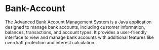 # Bank-Account
The Advanced Bank Account Management System is a Java application designed to manage bank accounts, including customer information, balances, transactions, and account types. It provides a user-friendly interface to view and manage bank accounts with additional features like overdraft protection and interest calculation.
